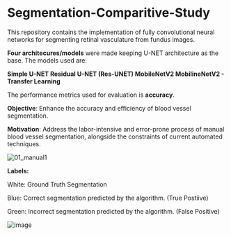 # Segmentation-Comparitive-Study
This repository contains the implementation of fully convolutional neural networks for segmenting retinal vasculature from fundus images.

**Four architecures/models** were made keeping U-NET architecture as the base. The models used are:

**Simple U-NET
Residual U-NET (Res-UNET)
MobileNetV2
MobilineNetV2 - Transfer Learning**

The performance metrics used for evaluation is **accuracy**.

**Objective**: Enhance the accuracy and efficiency of blood vessel segmentation.

**Motivation**: Address the labor-intensive and error-prone process of manual blood vessel segmentation, alongside the constraints of current automated techniques.

![01_manual1](https://github.com/Suhanee-Hingorani/Segmentation-Comparitive-Study/assets/90537380/03557233-d8fe-4837-a9cd-314a09e2a50f)

**Labels:**

White: Ground Truth Segmentation

Blue: Correct segmentation predicted by the algorithm. (True Postiive)

Green: Incorrect segmentation predicted by the algorithm. (False Positive)

![image](https://github.com/Suhanee-Hingorani/Segmentation-Comparitive-Study/assets/90537380/89509fc7-da53-4725-976d-3eeb7b6d9354)
